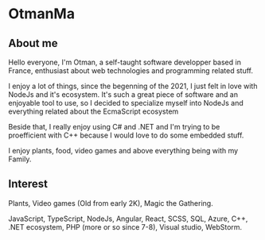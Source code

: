 # OtmanMa

## About me

Hello everyone, I'm Otman, a self-taught software developper based in France, enthusiast about web technologies and programming related stuff.

I enjoy a lot of things, since the begenning of the 2021, I just felt in love with NodeJs and it's ecosystem. It's such a great piece of software and an enjoyable tool to use, so I decided to specialize myself into NodeJs and everything related about the EcmaScript ecosystem

Beside that, I really enjoy using C# and .NET and I'm trying to be proefficient with C++ because I would love to do some embedded stuff.

I enjoy plants, food, video games and above everything being with my Family.

## Interest

Plants, Video games (Old from early 2K), Magic the Gathering.

JavaScript, TypeScript, NodeJs, Angular, React, SCSS, SQL, Azure, C++, .NET ecosystem, PHP (more or so since 7-8), Visual studio, WebStorm.

